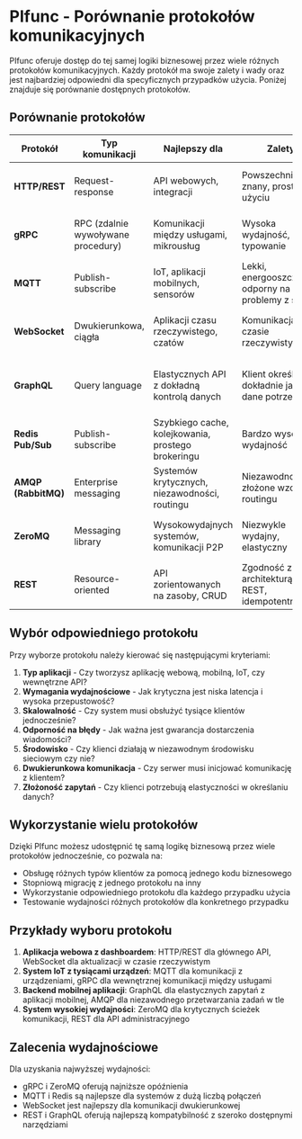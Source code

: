 # PIfunc - Porównanie protokołów komunikacyjnych

PIfunc oferuje dostęp do tej samej logiki biznesowej przez wiele różnych protokołów komunikacyjnych. Każdy protokół ma swoje zalety i wady oraz jest najbardziej odpowiedni dla specyficznych przypadków użycia. Poniżej znajduje się porównanie dostępnych protokołów.

## Porównanie protokołów

| Protokół | Typ komunikacji | Najlepszy dla | Zalety | Wady |
|----------|-----------------|---------------|--------|------|
| **HTTP/REST** | Request-response | API webowych, integracji | Powszechnie znany, prosty w użyciu | Wyższe opóźnienia, brak nadzoru nad połączeniem |
| **gRPC** | RPC (zdalnie wywoływane procedury) | Komunikacji między usługami, mikrousług | Wysoka wydajność, silne typowanie | Większa złożoność, słabsze wsparcie w przeglądarce |
| **MQTT** | Publish-subscribe | IoT, aplikacji mobilnych, sensorów | Lekki, energooszczędny, odporny na problemy z siecią | Ograniczona semantyka zapytań |
| **WebSocket** | Dwukierunkowa, ciągła | Aplikacji czasu rzeczywistego, czatów | Komunikacja w czasie rzeczywistym | Większe zużycie zasobów, problemy z skalowaniem |
| **GraphQL** | Query language | Elastycznych API z dokładną kontrolą danych | Klient określa dokładnie jakie dane potrzebuje | Złożoność po stronie serwera, wydajność przy dużych zapytaniach |
| **Redis Pub/Sub** | Publish-subscribe | Szybkiego cache, kolejkowania, prostego brokeringu | Bardzo wysoka wydajność | Brak gwarancji dostarczenia, bez trwałego składowania |
| **AMQP (RabbitMQ)** | Enterprise messaging | Systemów krytycznych, niezawodności, routingu | Niezawodność, złożone wzorce routingu | Większa złożoność, overhead |
| **ZeroMQ** | Messaging library | Wysokowydajnych systemów, komunikacji P2P | Niezwykle wydajny, elastyczny | Niskopoziomowe API, większy zakres odpowiedzialności |
| **REST** | Resource-oriented | API zorientowanych na zasoby, CRUD | Zgodność z architekturą REST, idempotentność | Mniej elastyczności niż GraphQL |

## Wybór odpowiedniego protokołu

Przy wyborze protokołu należy kierować się następującymi kryteriami:

1. **Typ aplikacji** - Czy tworzysz aplikację webową, mobilną, IoT, czy wewnętrzne API?
2. **Wymagania wydajnościowe** - Jak krytyczna jest niska latencja i wysoka przepustowość?
3. **Skalowalność** - Czy system musi obsłużyć tysiące klientów jednocześnie?
4. **Odporność na błędy** - Jak ważna jest gwarancja dostarczenia wiadomości?
5. **Środowisko** - Czy klienci działają w niezawodnym środowisku sieciowym czy nie?
6. **Dwukierunkowa komunikacja** - Czy serwer musi inicjować komunikację z klientem?
7. **Złożoność zapytań** - Czy klienci potrzebują elastyczności w określaniu danych?

## Wykorzystanie wielu protokołów

Dzięki PIfunc możesz udostępnić tę samą logikę biznesową przez wiele protokołów jednocześnie, co pozwala na:

- Obsługę różnych typów klientów za pomocą jednego kodu biznesowego
- Stopniową migrację z jednego protokołu na inny
- Wykorzystanie odpowiedniego protokołu dla każdego przypadku użycia
- Testowanie wydajności różnych protokołów dla konkretnego przypadku

## Przykłady wyboru protokołu

1. **Aplikacja webowa z dashboardem**: HTTP/REST dla głównego API, WebSocket dla aktualizacji w czasie rzeczywistym
2. **System IoT z tysiącami urządzeń**: MQTT dla komunikacji z urządzeniami, gRPC dla wewnętrznej komunikacji między usługami
3. **Backend mobilnej aplikacji**: GraphQL dla elastycznych zapytań z aplikacji mobilnej, AMQP dla niezawodnego przetwarzania zadań w tle
4. **System wysokiej wydajności**: ZeroMQ dla krytycznych ścieżek komunikacji, REST dla API administracyjnego

## Zalecenia wydajnościowe

Dla uzyskania najwyższej wydajności:
- gRPC i ZeroMQ oferują najniższe opóźnienia
- MQTT i Redis są najlepsze dla systemów z dużą liczbą połączeń
- WebSocket jest najlepszy dla komunikacji dwukierunkowej
- REST i GraphQL oferują najlepszą kompatybilność z szeroko dostępnymi narzędziami